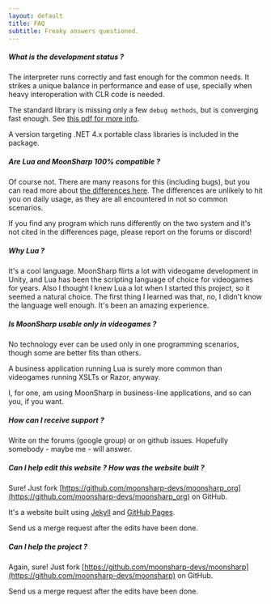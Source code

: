 ```yaml
---
layout: default
title: FAQ
subtitle: Freaky answers questioned.
---
```


##### What is the development status ?

The interpreter runs correctly and fast enough for the common needs. It strikes a unique balance in performance and ease of use, specially when heavy interoperation with CLR code is needed.

The standard library is missing only a few ``debug methods``, but is converging fast enough. See <a href="http://www.moonsharp.org/MoonSharpStdLib.pdf">this pdf for more info</a>.

A version targeting .NET 4.x portable class libraries is included in the package.



##### Are Lua and MoonSharp 100% compatible ?

Of course not. There are many reasons for this (including bugs), but you can read more about [the differences here](moonluadifferences.html).
The differences are unlikely to hit you on daily usage, as they are all encountered in not so common scenarios.

If you find any program which runs differently on the two system and it's not cited in the differences page, please report on the forums or discord!


##### Why Lua ?

It's a cool language. MoonSharp flirts a lot with videogame development in Unity, and Lua has been the scripting language of choice for
videogames for years. Also I thought I knew Lua a lot when I started this project, so it seemed a natural choice. The first thing I learned was that,
no, I didn't know the language well enough. It's been an amazing experience.


##### Is MoonSharp usable only in videogames ?

No technology ever can be used only in one programming scenarios, though some are better fits than others. 

A business application running Lua is surely more common than videogames running XSLTs or Razor, anyway. 

I, for one, am using MoonSharp in business-line applications, and so can you, if you want.


##### How can I receive support ?

Write on the forums (google group) or on github issues. Hopefully somebody - maybe me - will answer. 


##### Can I help edit this website ? How was the website built ?

Sure! Just fork [https://github.com/moonsharp-devs/moonsharp_org](https://github.com/moonsharp-devs/moonsharp_org) on GitHub.

It's a website built using [Jekyll](http://jekyllrb.com/) and [GitHub Pages](https://pages.github.com/). 

Send us a merge request after the edits have been done.


##### Can I help the project ?

Again, sure! Just fork [https://github.com/moonsharp-devs/moonsharp](https://github.com/moonsharp-devs/moonsharp) on GitHub.

Send us a merge request after the edits have been done.



        
		
		
		


